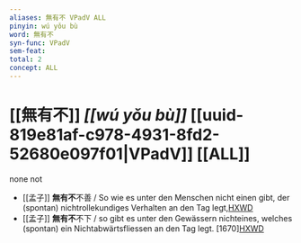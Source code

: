 ```yaml
---
aliases: 無有不 VPadV ALL
pinyin: wú yǒu bù
word: 無有不
syn-func: VPadV
sem-feat: 
total: 2
concept: ALL 
---
```

# [[無有不]] *[[wú yǒu bù]]*  [[uuid-819e81af-c978-4931-8fd2-52680e097f01|VPadV]] [[ALL]]
none not
 - [[孟子]] **無有不**不善 / So wie es unter den Menschen nicht einen gibt, der (spontan) nichtrollekundiges Verhalten an den Tag legt,[HXWD](https://hxwd.org/textview.html?location=KR1h0001_tls_011-4a.7)
 - [[孟子]] **無有不**不下 / so gibt es unter den Gewässern nichteines, welches (spontan) ein Nichtabwärtsfliessen an den Tag legt. [1670][HXWD](https://hxwd.org/textview.html?location=KR1h0001_tls_011-4a.8)